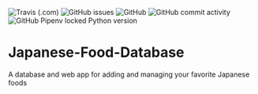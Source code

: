 ![Travis (.com)](https://img.shields.io/travis/com/andrewguest/Japanese-Food-Database?style=for-the-badge) ![GitHub issues](https://img.shields.io/github/issues-raw/andrewguest/Japanese-Food-Database?style=for-the-badge) ![GitHub](https://img.shields.io/github/license/andrewguest/Japanese-Food-Database?style=for-the-badge) ![GitHub commit activity](https://img.shields.io/github/commit-activity/m/andrewguest/Japanese-Food-Database?style=for-the-badge) ![GitHub Pipenv locked Python version](https://img.shields.io/github/pipenv/locked/python-version/andrewguest/Japanese-Food-Database?style=for-the-badge)

# Japanese-Food-Database
A database and web app for adding and managing your favorite Japanese foods

